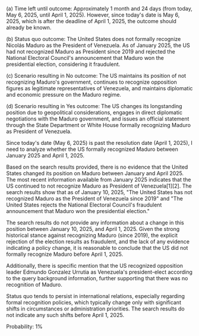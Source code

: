 (a) Time left until outcome: Approximately 1 month and 24 days (from today, May 6, 2025, until April 1, 2025). However, since today's date is May 6, 2025, which is after the deadline of April 1, 2025, the outcome should already be known.

(b) Status quo outcome: The United States does not formally recognize Nicolás Maduro as the President of Venezuela. As of January 2025, the US had not recognized Maduro as President since 2019 and rejected the National Electoral Council's announcement that Maduro won the presidential election, considering it fraudulent.

(c) Scenario resulting in No outcome: The US maintains its position of not recognizing Maduro's government, continues to recognize opposition figures as legitimate representatives of Venezuela, and maintains diplomatic and economic pressure on the Maduro regime.

(d) Scenario resulting in Yes outcome: The US changes its longstanding position due to geopolitical considerations, engages in direct diplomatic negotiations with the Maduro government, and issues an official statement through the State Department or White House formally recognizing Maduro as President of Venezuela.

Since today's date (May 6, 2025) is past the resolution date (April 1, 2025), I need to analyze whether the US formally recognized Maduro between January 2025 and April 1, 2025.

Based on the search results provided, there is no evidence that the United States changed its position on Maduro between January and April 2025. The most recent information available from January 2025 indicates that the US continued to not recognize Maduro as President of Venezuela[1][2]. The search results show that as of January 10, 2025, "The United States has not recognized Maduro as the President of Venezuela since 2019" and "The United States rejects the National Electoral Council's fraudulent announcement that Maduro won the presidential election."

The search results do not provide any information about a change in this position between January 10, 2025, and April 1, 2025. Given the strong historical stance against recognizing Maduro (since 2019), the explicit rejection of the election results as fraudulent, and the lack of any evidence indicating a policy change, it is reasonable to conclude that the US did not formally recognize Maduro before April 1, 2025.

Additionally, there is specific mention that the US recognized opposition leader Edmundo Gonzalez Urrutia as Venezuela's president-elect according to the query background information, further supporting that there was no recognition of Maduro.

Status quo tends to persist in international relations, especially regarding formal recognition policies, which typically change only with significant shifts in circumstances or administration priorities. The search results do not indicate any such shifts before April 1, 2025.

Probability: 1%
